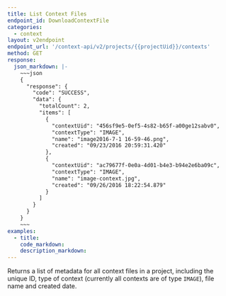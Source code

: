 ```yaml
---
title: List Context Files
endpoint_id: DownloadContextFile
categories:
  - context
layout: v2endpoint
endpoint_url: '/context-api/v2/projects/{{projectUid}}/contexts'
method: GET
response:
  json_markdown: |-
    ~~~json
    {
      "response": {
        "code": "SUCCESS",
        "data": {
          "totalCount": 2,
          "items": [
            {
              "contextUid": "456sf9e5-0ef5-4s82-b65f-a00ge12sabv0",
              "contextType": "IMAGE",
              "name": "image2016-7-1 16-59-46.png",
              "created": "09/23/2016 20:59:31.420"
            },
            {
              "contextUid": "ac79677f-0e0a-4d01-b4e3-b94e2e6ba09c",
              "contextType": "IMAGE",
              "name": "image-context.jpg",
              "created": "09/26/2016 18:22:54.879"
            }
          ]
        }
      }
    }
    ~~~          
examples:
  - title:
    code_markdown:
    description_markdown:
---
```



Returns a list of metadata for all context files in a project, including the unique ID, type of context (currently all contexts are of type `IMAGE`), file name and created date.